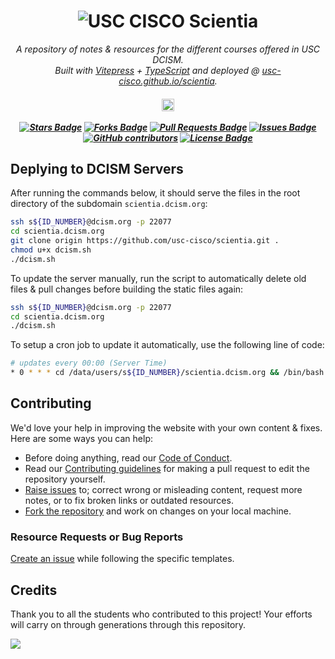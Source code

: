 <h1 align="center">
    <img alt="USC CISCO Scientia" src="./assets/demo.gif"> </img>
</h1>

<p align="center">
  <i>A repository of notes & resources for the different courses offered in USC DCISM.</i><br>
  <i>Built with <a href="https://vitepress.dev/">Vitepress</a> + <a href="https://www.typescriptlang.org/">TypeScript</a> and deployed  @ <a href="usc-cisco.github.io/scientia/">usc-cisco.github.io/scientia</a>.</i>
</p>

<h5 align="center">
  <a href="https://github.com/usc-cisco/scientia/deployments">
    <img src="https://github.com/usc-cisco/scientia/actions/workflows/deploy.yml/badge.svg" alt="deployment status" style="height: 20px;">
  </a>
  <br>
  <br>
  <a href="https://github.com/usc-cisco/scientia/stargazers"><img src="https://img.shields.io/github/stars/usc-cisco/scientia" alt="Stars Badge"/></a>
  <a href="https://github.com/usc-cisco/scientia/network/members"><img src="https://img.shields.io/github/forks/usc-cisco/scientia" alt="Forks Badge"/></a>
  <a href="https://github.com/usc-cisco/scientia/pulls"><img src="https://img.shields.io/github/issues-pr/usc-cisco/scientia" alt="Pull Requests Badge"/></a>
  <a href="https://github.com/usc-cisco/scientia/issues"><img src="https://img.shields.io/github/issues/usc-cisco/scientia" alt="Issues Badge"/></a>
  <a href="https://github.com/usc-cisco/scientia/graphs/contributors"><img alt="GitHub contributors" src="https://img.shields.io/github/contributors/usc-cisco/scientia?color=2b9348"></a>
  <a href="https://github.com/usc-cisco/scientia/blob/master/LICENSE"><img src="https://img.shields.io/github/license/usc-cisco/scientia?color=2b9348" alt="License Badge"/></a>
</h5>

## Deplying to DCISM Servers

After running the commands below, it should serve the files in the root directory of the subdomain `scientia.dcism.org`:

```bash
ssh s${ID_NUMBER}@dcism.org -p 22077
cd scientia.dcism.org
git clone origin https://github.com/usc-cisco/scientia.git .
chmod u+x dcism.sh
./dcism.sh
```

To update the server manually, run the script to automatically delete old files & pull changes before building the static files again:

```bash
ssh s${ID_NUMBER}@dcism.org -p 22077
cd scientia.dcism.org
./dcism.sh
```

To setup a cron job to update it automatically, use the following line of code:

```bash
# updates every 00:00 (Server Time)
* 0 * * * cd /data/users/s${ID_NUMBER}/scientia.dcism.org && /bin/bash /data/users/s${ID_NUMBER}/scientia.dcism.org/dcism.sh
```

## Contributing

We'd love your help in improving the website with your own content & fixes. Here are some ways you can help:

- Before doing anything, read our [Code of Conduct](https://github.com/usc-cisco/scientia/blob/main/.github/CODE_OF_CONDUCT.md).
- Read our [Contributing guidelines](https://github.com/usc-cisco/scientia/blob/main/.github/CONTRIBUTING.md) for making a pull request to edit the repository yourself.
- [Raise issues](https://github.com/usc-cisco/scientia/issues/new/choose) to; correct wrong or misleading content, request more notes, or to fix broken links or outdated resources.
- [Fork the repository](https://github.com/usc-cisco/scientia/fork) and work on changes on your local machine.

### Resource Requests or Bug Reports

[Create an issue](https://github.com/usc-cisco/scientia/issues/new/choose) while following the specific templates.

## Credits

Thank you to all the students who contributed to this project! Your efforts will carry on through generations through this repository.

<a href="https://github.com/usc-cisco/scientia/graphs/contributors">
  <img src="https://contrib.rocks/image?repo=usc-cisco/scientia" />
</a>
